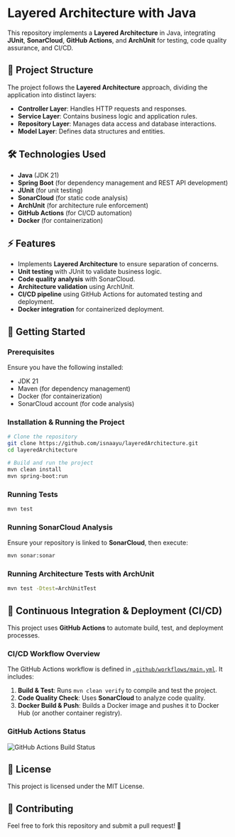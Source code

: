 # Layered Architecture with Java

This repository implements a **Layered Architecture** in Java, integrating **JUnit**, **SonarCloud**, **GitHub Actions**, and **ArchUnit** for testing, code quality assurance, and CI/CD.

## 📌 Project Structure
The project follows the **Layered Architecture** approach, dividing the application into distinct layers:

- **Controller Layer**: Handles HTTP requests and responses.
- **Service Layer**: Contains business logic and application rules.
- **Repository Layer**: Manages data access and database interactions.
- **Model Layer**: Defines data structures and entities.

## 🛠️ Technologies Used
- **Java** (JDK 21)
- **Spring Boot** (for dependency management and REST API development)
- **JUnit** (for unit testing)
- **SonarCloud** (for static code analysis)
- **ArchUnit** (for architecture rule enforcement)
- **GitHub Actions** (for CI/CD automation)
- **Docker** (for containerization)

## ⚡ Features
- Implements **Layered Architecture** to ensure separation of concerns.
- **Unit testing** with JUnit to validate business logic.
- **Code quality analysis** with SonarCloud.
- **Architecture validation** using ArchUnit.
- **CI/CD pipeline** using GitHub Actions for automated testing and deployment.
- **Docker integration** for containerized deployment.

## 🚀 Getting Started
### Prerequisites
Ensure you have the following installed:
- JDK 21
- Maven (for dependency management)
- Docker (for containerization)
- SonarCloud account (for code analysis)

### Installation & Running the Project
```sh
# Clone the repository
git clone https://github.com/isnaayu/layeredArchitecture.git
cd layeredArchitecture

# Build and run the project
mvn clean install
mvn spring-boot:run
```

### Running Tests
```sh
mvn test
```

### Running SonarCloud Analysis
Ensure your repository is linked to **SonarCloud**, then execute:
```sh
mvn sonar:sonar
```

### Running Architecture Tests with ArchUnit
```sh
mvn test -Dtest=ArchUnitTest
```

## 📔 Continuous Integration & Deployment (CI/CD)
This project uses **GitHub Actions** to automate build, test, and deployment processes.

### CI/CD Workflow Overview
The GitHub Actions workflow is defined in [`.github/workflows/main.yml`](./.github/workflows/main.yml). It includes:
1. **Build & Test**: Runs `mvn clean verify` to compile and test the project.
2. **Code Quality Check**: Uses **SonarCloud** to analyze code quality.
3. **Docker Build & Push**: Builds a Docker image and pushes it to Docker Hub (or another container registry).

### GitHub Actions Status
![GitHub Actions Build Status](https://github.com/isnaayu/layeredArchitecture/actions/workflows/main.yml/badge.svg)

## 🐜 License
This project is licensed under the MIT License.

## 🤝 Contributing
Feel free to fork this repository and submit a pull request! 🙌

